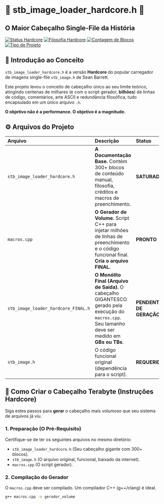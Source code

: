 # 🌟 stb_image_loader_hardcore.h 🌟

## O Maior Cabeçalho Single-File da História

[![Status Hardcore](https://img.shields.io/badge/Status-EXTREMO_VOLUME-red.svg?style=for-the-badge&logo=c&logoColor=white)](https://github.com/fernandathays95-blip/Image-loader/tree/main)
[![Filosofia Hardcore](https://img.shields.io/badge/Filosofia-REDUND%C3%82NCIA_TOTAL-black.svg?style=for-the-badge)](https://github.com/fernandathays95-blip/Image-loader/tree/main#filosofia-hardcore)
[![Contagem de Blocos](https://img.shields.io/badge/Blocos_Manuais-300%2B-blue.svg?style=for-the-badge)](https://github.com/fernandathays95-blip/Image-loader/tree/main#estrutura-de-volume)
[![Tipo de Projeto](https://img.shields.io/badge/Tipo-Satura%C3%A7%C3%A3o_de_Cabe%C3%A7alho-orange.svg?style=for-the-badge)](https://github.com/fernandathays95-blip/Image-loader/tree/main)

## 📜 Introdução ao Conceito

`stb_image_loader_hardcore.h` é a versão **Hardcore** do popular carregador de imagens single-file `stb_image.h` de Sean Barrett.

Este projeto levou o conceito de cabeçalho único ao seu limite teórico, atingindo centenas de milhares (e com o script gerador, **bilhões**) de linhas de código, comentários, arte ASCII e redundância filosófica, tudo encapsulado em um único arquivo `.h`.

**O objetivo não é a performance. O objetivo é a magnitude.**

## ⚙️ Arquivos do Projeto

| Arquivo | Descrição | Status |
| :--- | :--- | :--- |
| `stb_image_loader_hardcore.h` | **A Documentação Base.** Contém 300+ blocos de conteúdo manual, filosofia, créditos e macros de preenchimento. | **SATURADO** |
| `macros.cpp` | **O Gerador de Volume.** Script C++ para injetar milhões de linhas de preenchimento e o código funcional final. **Cria o arquivo FINAL.** | **PRONTO** |
| `stb_image_loader_hardcore_FINAL.h` | **O Monólito Final (Arquivo de Saída).** O cabeçalho GIGANTESCO gerado pela execução do `macros.cpp`. Seu tamanho deve ser medido em **GBs ou TBs**. | **PENDENTE DE GERAÇÃO** |
| `stb_image.h` | O código funcional original (dependência para o script). | **REQUERIDO** |

## 🚀 Como Criar o Cabeçalho Terabyte (Instruções Hardcore)

Siga estes passos para **gerar** o cabeçalho mais volumoso que seu sistema de arquivos já viu.

### 1. Preparação (O Pré-Requisito)

Certifique-se de ter os seguintes arquivos no mesmo diretório:
* `stb_image_loader_hardcore.h` (Seu cabeçalho gigante com 300+ blocos).
* `stb_image.h` (O arquivo original, funcional, baixado da internet).
* `macros.cpp` (O script gerador).

### 2. Compilação do Gerador

O `macros.cpp` deve ser compilado. Um compilador C++ (g++/clang) é ideal.

```bash
g++ macros.cpp -o gerador_volume
